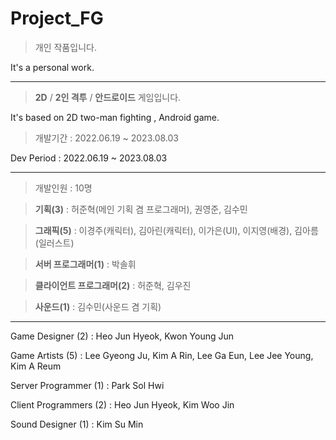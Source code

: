 # Project_FG

> 개인 작품입니다.

It's a personal work.

---

> **2D** / **2인 격투** / **안드로이드** 게임입니다.

It's based on 2D two-man fighting , Android game. 

> 개발기간 : 2022.06.19 ~ 2023.08.03

Dev Period : 2022.06.19 ~ 2023.08.03

---

> 개발인원 : 10명

> **기획(3)** : 허준혁(메인 기획 겸 프로그래머), 권영준, 김수민

> **그래픽(5)** : 이경주(캐릭터), 김아린(캐릭터), 이가은(UI), 이지영(배경), 김아름(일러스트)

> **서버 프로그래머(1)** : 박솔휘

> **클라이언트 프로그래머(2)** : 허준혁, 김우진

> **사운드(1)** : 김수민(사운드 겸 기획)

---

Game Designer (2) : Heo Jun Hyeok, Kwon Young Jun

Game Artists (5) : Lee Gyeong Ju, Kim A Rin, Lee Ga Eun, Lee Jee Young, Kim A Reum

Server Programmer (1) : Park Sol Hwi

Client Programmers (2) : Heo Jun Hyeok, Kim Woo Jin

Sound Designer (1) : Kim Su Min
